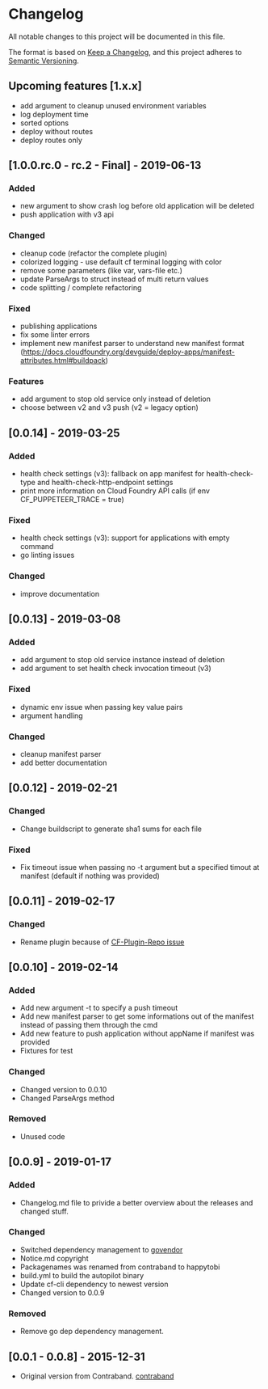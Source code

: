 # Changelog

All notable changes to this project will be documented in this file.

The format is based on [Keep a Changelog](https://keepachangelog.com/en/1.0.0/),
and this project adheres to [Semantic Versioning](https://semver.org/spec/v2.0.0.html).

## Upcoming features [1.x.x]

- add argument to cleanup unused environment variables
- log deployment time
- sorted options
- deploy without routes
- deploy routes only 

## [1.0.0.rc.0 - rc.2 - Final] - 2019-06-13

### Added

- new argument to show crash log before old application will be deleted
- push application with v3 api

### Changed

- cleanup code (refactor the complete plugin)
- colorized logging - use default cf terminal logging with color
- remove some parameters (like var, vars-file etc.)  
- update ParseArgs to struct instead of multi return values
- code splitting / complete refactoring 

### Fixed

- publishing applications
- fix some linter errors
- implement new manifest parser to understand new manifest format (https://docs.cloudfoundry.org/devguide/deploy-apps/manifest-attributes.html#buildpack)

### Features

- add argument to stop old service only instead of deletion
- choose between v2 and v3 push (v2 = legacy option)


## [0.0.14] - 2019-03-25

### Added

- health check settings (v3): fallback on app manifest for health-check-type and health-check-http-endpoint settings
- print more information on Cloud Foundry API calls (if env CF_PUPPETEER_TRACE = true)

### Fixed

- health check settings (v3): support for applications with empty command
- go linting issues

### Changed

- improve documentation

## [0.0.13] - 2019-03-08

### Added

- add argument to stop old service instance instead of deletion
- add argument to set health check invocation timeout (v3)

### Fixed

- dynamic env issue when passing key value pairs
- argument handling

### Changed

- cleanup manifest parser
- add better documentation

## [0.0.12] - 2019-02-21

### Changed

- Change buildscript to generate sha1 sums for each file

### Fixed

- Fix timeout issue when passing no -t argument but a specified timout at manifest (default if nothing was provided)

## [0.0.11] - 2019-02-17

### Changed

- Rename plugin because of [CF-Plugin-Repo issue](https://github.com/cloudfoundry/cli-plugin-repo/pull/282#issuecomment-463328661)

## [0.0.10] - 2019-02-14

### Added

- Add new argument -t to specify a push timeout
- Add new manifest parser to get some informations out of the manifest instead of passing them through the cmd
- Add new feature to push application without appName if manifest was provided
- Fixtures for test

### Changed

- Changed version to 0.0.10
- Changed ParseArgs method

### Removed

- Unused code

## [0.0.9] - 2019-01-17

### Added

- Changelog.md file to privide a better overview about the releases and changed stuff.

### Changed

- Switched dependency management to [govendor](https://github.com/kardianos/govendor)
- Notice.md copyright
- Packagenames was renamed from contraband to happytobi
- build.yml to build the autopilot binary
- Update cf-cli dependency to newest version
- Changed version to 0.0.9

### Removed

- Remove go dep dependency management.

## [0.0.1 - 0.0.8] - 2015-12-31

- Original version from Contraband. [contraband](https://github.com/contraband/autopilot)

